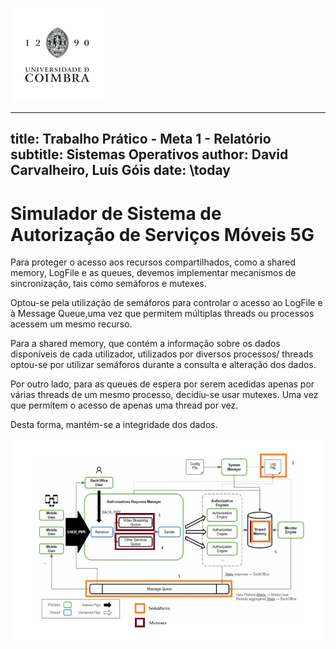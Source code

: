 ![UC LOGO](/assets/uc-logo.png)

---
title: Trabalho Prático - Meta 1 - Relatório
subtitle: Sistemas Operativos
author: David Carvalheiro, Luís Góis
date: \today
---

# Simulador de Sistema de Autorização de Serviços Móveis 5G

Para proteger o acesso aos recursos compartilhados, como a shared memory,
LogFile e as queues, devemos implementar mecanismos de sincronização, tais como
semáforos e mutexes. 

Optou-se pela utilização de semáforos para controlar o acesso ao LogFile e à
Message Queue,uma vez que permitem múltiplas threads ou processos acessem um
mesmo recurso.

Para a shared memory, que contém a informação sobre os dados disponíveis de cada
utilizador, utilizados por diversos processos/ threads optou-se por utilizar
semáforos durante a consulta e alteração dos dados.

Por outro lado, para as queues de espera por serem acedidas apenas por várias
threads de um mesmo processo, decidiu-se usar mutexes. Uma vez que permitem o
acesso de apenas uma thread por vez.

Desta forma, mantém-se a integridade dos dados.

![Diagrama](/assets/diagram.png)

